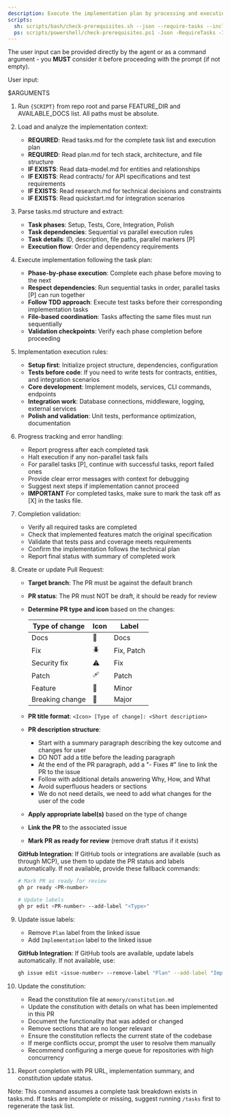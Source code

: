 ```yaml
---
description: Execute the implementation plan by processing and executing all tasks defined in tasks.md
scripts:
  sh: scripts/bash/check-prerequisites.sh --json --require-tasks --include-tasks
  ps: scripts/powershell/check-prerequisites.ps1 -Json -RequireTasks -IncludeTasks
---
```


The user input can be provided directly by the agent or as a command argument - you **MUST** consider it before proceeding with the prompt (if not empty).

User input:

$ARGUMENTS

1. Run `{SCRIPT}` from repo root and parse FEATURE_DIR and AVAILABLE_DOCS list. All paths must be absolute.

2. Load and analyze the implementation context:
   - **REQUIRED**: Read tasks.md for the complete task list and execution plan
   - **REQUIRED**: Read plan.md for tech stack, architecture, and file structure
   - **IF EXISTS**: Read data-model.md for entities and relationships
   - **IF EXISTS**: Read contracts/ for API specifications and test requirements
   - **IF EXISTS**: Read research.md for technical decisions and constraints
   - **IF EXISTS**: Read quickstart.md for integration scenarios

3. Parse tasks.md structure and extract:
   - **Task phases**: Setup, Tests, Core, Integration, Polish
   - **Task dependencies**: Sequential vs parallel execution rules
   - **Task details**: ID, description, file paths, parallel markers [P]
   - **Execution flow**: Order and dependency requirements

4. Execute implementation following the task plan:
   - **Phase-by-phase execution**: Complete each phase before moving to the next
   - **Respect dependencies**: Run sequential tasks in order, parallel tasks [P] can run together  
   - **Follow TDD approach**: Execute test tasks before their corresponding implementation tasks
   - **File-based coordination**: Tasks affecting the same files must run sequentially
   - **Validation checkpoints**: Verify each phase completion before proceeding

5. Implementation execution rules:
   - **Setup first**: Initialize project structure, dependencies, configuration
   - **Tests before code**: If you need to write tests for contracts, entities, and integration scenarios
   - **Core development**: Implement models, services, CLI commands, endpoints
   - **Integration work**: Database connections, middleware, logging, external services
   - **Polish and validation**: Unit tests, performance optimization, documentation

6. Progress tracking and error handling:
   - Report progress after each completed task
   - Halt execution if any non-parallel task fails
   - For parallel tasks [P], continue with successful tasks, report failed ones
   - Provide clear error messages with context for debugging
   - Suggest next steps if implementation cannot proceed
   - **IMPORTANT** For completed tasks, make sure to mark the task off as [X] in the tasks file.

7. Completion validation:
   - Verify all required tasks are completed
   - Check that implemented features match the original specification
   - Validate that tests pass and coverage meets requirements
   - Confirm the implementation follows the technical plan
   - Report final status with summary of completed work

8. Create or update Pull Request:
   - **Target branch**: The PR must be against the default branch
   - **PR status**: The PR must NOT be draft, it should be ready for review
   - **Determine PR type and icon** based on the changes:

     | Type of change | Icon | Label |
     |-|-|-|
     | Docs | 📖 | Docs |
     | Fix | 🪲 | Fix, Patch |
     | Security fix | ⚠️ | Fix |
     | Patch | 🩹 | Patch |
     | Feature | 🚀 | Minor |
     | Breaking change | 🌟 | Major |

   - **PR title format**: `<Icon> [Type of change]: <Short description>`
   - **PR description structure**:
     * Start with a summary paragraph describing the key outcome and changes for user
     * DO NOT add a title before the leading paragraph
     * At the end of the PR paragraph, add a "- Fixes #<issue-number>" line to link the PR to the issue
     * Follow with additional details answering Why, How, and What
     * Avoid superfluous headers or sections
     * We do not need details, we need to add what changes for the user of the code
   - **Apply appropriate label(s)** based on the type of change
   - **Link the PR** to the associated issue
   - **Mark PR as ready for review** (remove draft status if it exists)
   
   **GitHub Integration**: If GitHub tools or integrations are available (such as through MCP), use them to update the PR status and labels automatically. If not available, provide these fallback commands:
   ```bash
   # Mark PR as ready for review
   gh pr ready <PR-number>
   
   # Update labels
   gh pr edit <PR-number> --add-label "<Type>"
   ```

9. Update issue labels:
   - Remove `Plan` label from the linked issue
   - Add `Implementation` label to the linked issue
   
   **GitHub Integration**: If GitHub tools are available, update labels automatically. If not available, use:
   ```bash
   gh issue edit <issue-number> --remove-label "Plan" --add-label "Implementation"
   ```

10. Update the constitution:
    - Read the constitution file at `memory/constitution.md`
    - Update the constitution with details on what has been implemented in this PR
    - Document the functionality that was added or changed
    - Remove sections that are no longer relevant
    - Ensure the constitution reflects the current state of the codebase
    - If merge conflicts occur, prompt the user to resolve them manually
    - Recommend configuring a merge queue for repositories with high concurrency

11. Report completion with PR URL, implementation summary, and constitution update status.

Note: This command assumes a complete task breakdown exists in tasks.md. If tasks are incomplete or missing, suggest running `/tasks` first to regenerate the task list.